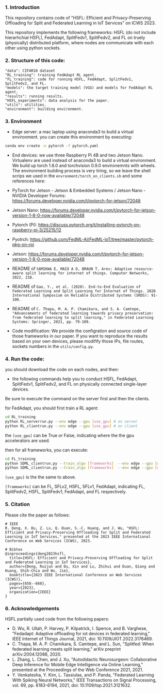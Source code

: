 
### 1. Introduction
This repository contains code of "HSFL: Efficient and Privacy-Preserving Offloading for Split and Federated Learning in IoT Services" on ICWS 2023.

This repository implements the following frameworks: HSFL (do not include hierarhchial HSFL), FedAdapt, SplitFedv1, SplitFedv2, and FL on truely (physically) distributed platform, where nodes are communicate with each other using python sockets.


### 2. Structure of this code:
```
"data": CIFAR10 dataset
"RL_training": training FedAdapt RL agent.
"FL_training": code for running HSFL, FedAdapt, SplitFedv1, SplitFedv2, and FL.
"models": the target training model (VGG) and models for FedAdapt RL agent.
"results": running results.
"HSFL_experiments": data analysis for the paper.
"utils": utilities.
"environment": building environment.
```

### 3. Environment
* Edge server:
a mac laptop using anaconda3 to build a virtual environment.
you can create this environment by executing:
```bash
conda env create -n pytorch -f pytorch.yaml
```
* End devices:
we use three Raspberry Pi 4B and two Jetson Nano.
Virtualenv are used instead of anaconda3 to build a virtual environment.
We build up torch 1.8.0 and torchvision 0.9.0 environemnts with wheels.
The environment building process is very tiring, so we leave the shell scrips we used in the `envronment/torch_on_clients.sh` and some references here:
* PyTorch for Jetson - Jetson & Embedded Systems / Jetson Nano - NVIDIA Developer Forums: https://forums.developer.nvidia.com/t/pytorch-for-jetson/72048
* Jetson Nano: https://forums.developer.nvidia.com/t/pytorch-for-jetson-version-1-8-0-now-available/72048
* Pytorch (Pi): https://discuss.pytorch.org/t/installing-pytorch-on-raspberry-pi-3/25215/12
* Pyotrch: https://github.com/FedML-AI/FedML-IoT/tree/master/pytorch-pkg-on-rpi
* Jetson: https://forums.developer.nvidia.com/t/pytorch-for-jetson-version-1-8-0-now-available/72048
* README of `SAMIKWA E, MAIO A D, BRAUN T. Ares: Adaptive resource-aware split learning for internet of things. Computer Networks, 2022, 218.`
* README of `Gao, Y., et al. (2020). End-to-End Evaluation of Federated Learning and Split Learning for Internet of Things. 2020 International Symposium on Reliable Distributed Systems (SRDS): 91-100.`
* README of `C. Thapa, M. A. P. Chamikara, and S. A. Camtepe, "Advancements of federated learning towards privacy preservation: from federated learning to split learning," in Federated Learning Systems: Springer, 2021, pp. 79-109.`

* Code modification:
We provide the configration and source code of those frameworks in our paper. If you want to reproduce the results based on your own devices, please modifify those IPs, file routes, sockets numbers in the `utils/config.py`.

### 4. Run the code:
you should download the code on each nodes, and then:

* the following commands help you to conduct HSFL, FedAdapt, SplitFedv1, SplitFedv2, and FL on physically connected single-layer devices.

Be sure to execute the command on the server first and then the clients.

for FedAdapt, you should first train a RL agent:
```bash
cd RL_training
python RL_serverrun.py --env edge --gpu [use_gpu] # on server
python RL_clientrun.py --env edge --gpu [use_gpu] # on client
```
the `[use_gpu]` can be True or False, indicating where the the gpu accelerators are used.

then for all frameworks, you can execute:
```bash
cd FL_training
python SDML_clientrun.py --train_algo [frameworks]  --env edge --gpu [use_gpu] # on server
python SDML_clientrun.py --train_algo [frameworks]  --env edge --gpu [use_gpu] # on client
```
`[use_gpu]` is the the same to above.

`[frameworks]` can be FL, SFLv2, HSFL, SFLv1, FedAdapt, indicating FL, SplitFedv2, HSFL, SplitFedv1, FedAdapt, and FL respectively.


### 5. Citation

Please cite the paper as follows: 

```
# IEEE
R. Deng, X. Du, Z. Lu, Q. Duan, S.-C. Huang, and J. Wu, "HSFL: Efficient and Privacy-Preserving Offloading for Split and Federated Learning in IoT Services," presented at the 2023 IEEE International Conference on Web Services (ICWS), 2023.

# Bibtex
@inproceedings{deng2023hsfl,
  title={HSFL: Efficient and Privacy-Preserving Offloading for Split and Federated Learning in IoT Services},
  author={Deng, Ruijun and Du, Xin and Lu, Zhihui and Duan, Qiang and Huang, Shih-Chia and Wu, Jie},
  booktitle={2023 IEEE International Conference on Web Services (ICWS)},
  pages={658--668},
  year={2023},
  organization={IEEE}
}
```

### 6. Acknowledgements
HSFL partially used code from the following papers:
* D. Wu, R. Ullah, P. Harvey, P. Kilpatrick, I. Spence, and B. Varghese, "Fedadapt: Adaptive offloading for iot devices in federated learning," IEEE Internet of Things Journal, 2021, doi: 10.1109/JIOT.2022.3176469.
* C. Thapa, M. A. P. Chamikara, S. Camtepe, and L. Sun, "Splitfed: When federated learning meets split learning," arXiv preprint arXiv:2004.12088, 2020.
* L. Zhang, L. Chen, and J. Xu, "Autodidactic Neurosurgeon: Collaborative Deep Inference for Mobile Edge Intelligence via Online Learning," presented at the Proceedings of the Web Conference 2021, 2021.
* Y. Venkatesha, Y. Kim, L. Tassiulas, and P. Panda, "Federated Learning With Spiking Neural Networks," IEEE Transactions on Signal Processing, vol. 69, pp. 6183-6194, 2021, doi: 10.1109/tsp.2021.3121632.

